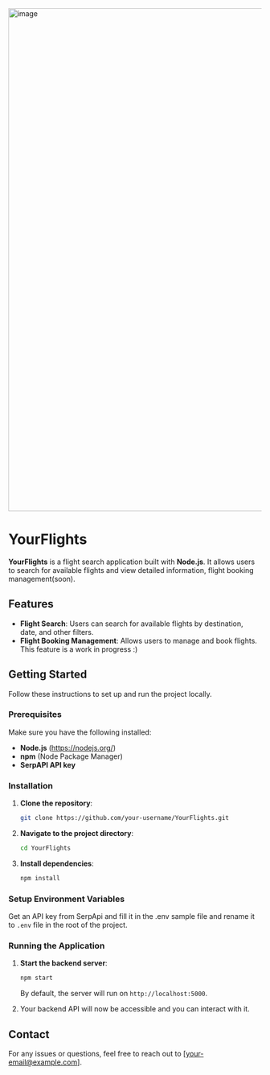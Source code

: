 <img width="1000" alt="image" src="https://github.com/user-attachments/assets/3f8f7beb-3b5c-4f0f-915e-dfd1564dd556" />


# YourFlights

**YourFlights** is a flight search application built with **Node.js**. It allows users to search for available flights and view detailed information, flight booking management(soon).

## Features

- **Flight Search**: Users can search for available flights by destination, date, and other filters.
- **Flight Booking Management**: Allows users to manage and book flights. This feature is a work in progress :)


## Getting Started

Follow these instructions to set up and run the project locally.

### Prerequisites

Make sure you have the following installed:

- **Node.js** (https://nodejs.org/)
- **npm** (Node Package Manager)
- **SerpAPI API key**

### Installation

1. **Clone the repository**:

   ```bash
   git clone https://github.com/your-username/YourFlights.git
   ```

2. **Navigate to the project directory**:

   ```bash
   cd YourFlights
   ```

3. **Install dependencies**:

   ```bash
   npm install
   ```

### Setup Environment Variables

Get an API key from SerpApi and fill it in the .env sample file and rename  it to `.env` file in the root of the project.

### Running the Application

1. **Start the backend server**:

   ```bash
   npm start
   ```

   By default, the server will run on `http://localhost:5000`.

2. Your backend API will now be accessible and you can interact with it.

## Contact

For any issues or questions, feel free to reach out to [your-email@example.com].

